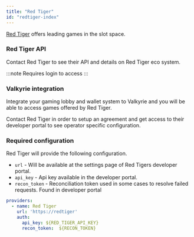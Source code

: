 ```yaml
---
title: "Red Tiger"
id: "redtiger-index"
---
```


[Red Tiger](https://www.redtiger.com/) offers leading games in the slot space.

### Red Tiger API

Contact Red Tiger to see their API and details on Red Tiger eco system.

:::note
Requires login to access
:::
### Valkyrie integration

Integrate your gaming lobby and wallet system to Valkyrie and you will be able to access games offered by Red Tiger.

Contact Red Tiger in order to setup an agreement and get access to their developer portal to see operator specific configuration.

### Required configuration

Red Tiger will provide the following configuration.
- `url` - Will be available at the settings page of Red Tigers developer portal.
- `api_key` - Api key available in the developer portal.
- `recon_token` - Reconciliation token used in some cases to resolve failed requests. Found in developer portal

```yaml
providers:
  - name: Red Tiger
    url: 'https://redtiger'
    auth:
      api_key: ${RED_TIGER_API_KEY}
      recon_token:  ${RECON_TOKEN}
```